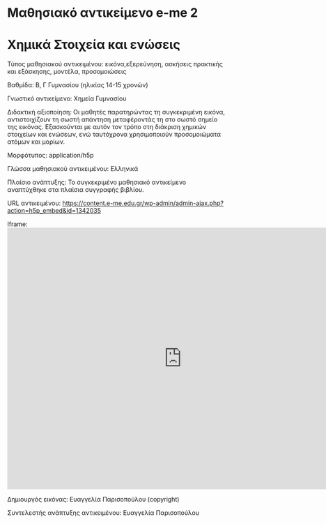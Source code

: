 # Μαθησιακό αντικείμενο e-me 2
# Χημικά Στοιχεία και ενώσεις
Τύπος μαθησιακού αντικειμένου: εικόνα,εξερεύνηση, ασκήσεις πρακτικής και εξάσκησης, μοντέλα, προσομοιώσεις

Βαθμίδα: Β, Γ Γυμνασίου (ηλικίας 14-15 χρονών)

Γνωστικό αντικείμενο: Χημεία Γυμνασίου

Διδακτική αξιοποίηση: Οι μαθητές παρατηρώντας τη συγκεκριμένη εικόνα, αντιστοιχίζουν τη σωστή απάντηση μεταφέροντάς τη στο σωστό σημείο της εικόνας. Εξασκούνται με αυτόν τον τρόπο  στη διάκριση χημικών στοιχείων και ενώσεων, ενώ ταυτόχρονα χρησιμοποιούν προσομοιώματα ατόμων και μορίων.

Μορφότυπος: application/h5p

Γλώσσα μαθησιακού αντικειμένου: Ελληνικά

Πλαίσιο ανάπτυξης: Το συγκεκριμένο μαθησιακό αντικείμενο αναπτύχθηκε στα πλαίσια συγγραφής βιβλίου.

URL αντικειμένου: https://content.e-me.edu.gr/wp-admin/admin-ajax.php?action=h5p_embed&id=1342035

Iframe: <iframe src="https://content.e-me.edu.gr/wp-admin/admin-ajax.php?action=h5p_embed&id=1342035" width="800" height="600" frameborder="0" allowfullscreen="allowfullscreen"></iframe><script src="https://content.e-me.edu.gr/wp-content/plugins/h5p/h5p-php-library/js/h5p-resizer.js" charset="UTF-8"></script>

Δημιουργός εικόνας: Ευαγγελία Παρισοπούλου (copyright)

Συντελεστής ανάπτυξης αντικειμένου: Ευαγγελία Παρισοπούλου
